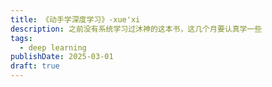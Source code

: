 ```yaml
---
title: 《动手学深度学习》-xue'xi
description: 之前没有系统学习过沐神的这本书，这几个月要认真学一些
tags:
  - deep learning
publishDate: 2025-03-01
draft: true
---
```



